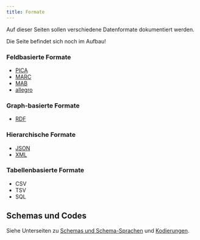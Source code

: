 ```yaml
---
title: Formate
---
```


Auf dieser Seiten sollen verschiedene Datenformate dokumentiert werden.

<div class="alert alert-warning" role="alert">
  Die Seite befindet sich noch im Aufbau!
</div>


### Feldbasierte Formate

* [PICA](pica)
* [MARC](marc)
* [MAB](mab)
* [allegro](allegro)

### Graph-basierte Formate

* [RDF](rdf)

### Hierarchische Formate

* [JSON](json)
* [XML](xml)

### Tabellenbasierte Formate

* CSV
* TSV
* SQL

## Schemas und Codes

Siehe Unterseiten zu [Schemas und Schema-Sprachen](schema) und
[Kodierungen](code).
